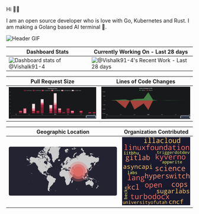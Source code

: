 Hi 👋🏻

I am an open source developer who is love with Go, Kubernetes and Rust. I am making a Golang based AI terminal 🎉.

![Header GIF](assets/GitHub-Banner.gif)

| Dashboard Stats | Currently Working On - Last 28 days |
| ----------- | ----------- |
|<img alt="Dashboard stats of @Vishalk91-4" src="https://next.ossinsight.io/widgets/official/compose-user-dashboard-stats/thumbnail.png?user_id=116670999&image_size=auto" />|<img alt="@Vishalk91-4's Recent Work - Last 28 days" src="https://next.ossinsight.io/widgets/official/compose-currently-working-on/thumbnail.png?user_id=116670999&activity_type=all&image_size=auto" />|

| Pull Request Size | Lines of Code Changes |
| ----------- | ----------- |
|<img src="assets/prsiz.png" style="width:auto" />|<img src="assets/linesofpr.png" style="width:auto" />|

| Geographic Location | Organization Contributed |
| ----------- | ----------- |
|<img src="assets/image.png" style="width:auto" />|<img src="assets/org.jpeg" style="width:auto" />|